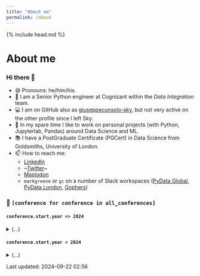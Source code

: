 ```yaml
---
title: "About me"
permalink: /about
---
```


{% include head.md %}

# About me
### Hi there 👋

- 😄 Pronouns: he/him/his.
- 🔭 I am a Senior Python engineer at Cognizant within the _Data Integration_ team.
- 💻 I am on GitHub also as [giuseppecunsolo-sky](https://github.com/giuseppecunsolo-sky), but not very active on the other profile since I left Sky.
- 🌱 In my spare time I like to work on personal projects (with Python, Jupyterlab, Pandas) around Data Science and ML.
- 📚 I have a PostGraduate Certificate (PGCert) in Data Science from Goldsmiths, University of London.
- 📫 How to reach me:
  - [LinkedIn](https://uk.linkedin.com/in/giuseppecunsolo)
  - ~[Twitter](https://twitter.com/markgreene74)~
  - [Mastodon](https://fosstodon.org/@markgreene)
  - `markgreene` or `gc` on a number of Slack workspaces ([PyData Global](https://pydataglobal.slack.com), [PyData London](https://pydatalondon.slack.com), [Gophers](https://gophers.slack.com))


### 📢 `[conference for conference in all_conferences]`

#### `conference.start.year => 2024`
<details><summary>(...)</summary>
<p>
<ul>

  
<li><a href="https://ep2024.europython.eu/">EuroPython 2024</a> 08-14 July, 2024 (Online)</li>
  

  
<li><a href="https://pydata.org/london2024/">PyData London 2024</a> 14-16 June, 2024</li>
  

</ul>
</p>
</details>

#### `conference.start.year < 2024`
<details><summary>(...)</summary>
<p>
<ul>

  
<li><a href="https://ep2023.europython.eu/">EuroPython 2023</a> 17-23 July, 2023 (Online)</li>
  

  
<li><a href="https://pydata.org/london2023/">PyData London 2023</a> 02-04 June, 2023</li>
  

  
<li><a href="https://pydata.org/global2022/">PyData Global 2022</a> 01-03 December, 2022 (Online)</li>
  

  
<li><a href="https://pyjamas.live/">Pyjamas Conf 2022</a> 26-27 November, 2022 (Online)</li>
  

  
<li><a href="https://gophercon.eu/">GopherCon Europe 2022</a> 29-31 July, 2022 (Online)</li>
  

  
<li><a href="https://pydata.org/london2022/">PyData London 2022</a> 17-19 June, 2022</li>
  

  
<li><a href="https://mlopsworld.com/">MLOps World 2022</a> 07-10 June, 2022 (Online)</li>
  

  
<li><a href="https://pyjamas.live/schedule/">Pyjamas Conf 2021</a> 04 December, 2021 (Online)</li>
  

  
<li><a href="https://pydata.org/global2021/">PyData Global 2021</a> 28-30 October, 2021 (Online)</li>
  

  
<li><a href="https://mlopsworld.com/">MLOps World</a> 13-17 June, 2021 (Online)</li>
  

  
<li><a href="https://gophercon.eu/schedule/">GopherCon Europe</a> 26-28 May, 2021 (Online)</li>
  

  
<li><a href="https://us.pycon.org/2021/">PyCon US</a> 12-18 May, 2021 (Online)</li>
  

  
<li><a href="https://aws.amazon.com/events/aws-innovate/machine-learning/online/emea/agenda/">AWS Innovate - AI/ML Edition</a> 24 February, 2021 (Online)</li>
  

  
<li><a href="https://2021.pycascades.com/">PyCascades</a> 19-21 February, 2021 (Online)</li>
  

  
<li><a href="https://pyjamas.live/schedule/">Pyjamas Conf 2020</a> 05 December, 2020 (Online)</li>
  

  
<li><a href="https://global.pydata.org/pages/program">PyData Global</a> 11-15 November, 2020 (Online)</li>
  

  
<li><a href="https://qconlondon.com/recap/london2020">QCon London</a> 02-06 March, 2020</li>
  

  
<li><a href="https://devopsdays.org/events/2019-london/program">Devopsdays London</a> 26-27 September, 2019</li>
  

</ul>
</p>
</details>

Last updated: 2024-09-22 02:56

